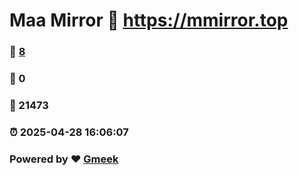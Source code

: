 # Maa Mirror :link: https://mmirror.top 
### :page_facing_up: [8](https://mmirror.top/tag.html) 
### :speech_balloon: 0 
### :hibiscus: 21473 
### :alarm_clock: 2025-04-28 16:06:07 
### Powered by :heart: [Gmeek](https://github.com/Meekdai/Gmeek)
